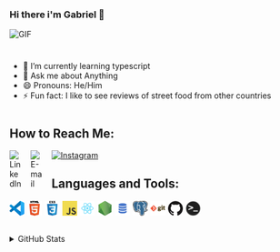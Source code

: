 ### Hi there  i'm Gabriel 👋
<img  alt="GIF" src="https://media.tenor.com/images/d460ddaa628a29446e5bbc7f38869807/tenor.gif" width="200" />

#  

- 🌱 I’m currently learning typescript
- 💬 Ask me about Anything
- 😄 Pronouns: He/Him
- ⚡ Fun fact: I like to see reviews of street food from other countries
# 
## How to Reach Me: 
[<img align="left" style="margin-right:15px" alt="LinkedIn" width="22px" src="https://cdn.jsdelivr.net/npm/simple-icons@v3/icons/linkedin.svg" />][linkedin]
[<img align="left" style="margin-right:15px" alt="E-mail" width="22px" src="./imgs/gmail.svg" />][Email]
[<img  alt="Instagram" width="22px" src="./imgs/instagram.svg" />][Instagram]

## Languages and Tools:

<img align="left" style="margin-right:5px" alt="Visual Studio Code" width="26px" src="https://raw.githubusercontent.com/github/explore/80688e429a7d4ef2fca1e82350fe8e3517d3494d/topics/visual-studio-code/visual-studio-code.png" />
<img align="left" style="margin-right:5px" alt="HTML5" width="26px" src="https://raw.githubusercontent.com/github/explore/80688e429a7d4ef2fca1e82350fe8e3517d3494d/topics/html/html.png" />
<img align="left" style="margin-right:5px" alt="CSS3" width="26px" src="https://raw.githubusercontent.com/github/explore/80688e429a7d4ef2fca1e82350fe8e3517d3494d/topics/css/css.png" />
<img align="left" style="margin-right:5px" alt="JavaScript" width="26px" src="https://raw.githubusercontent.com/github/explore/80688e429a7d4ef2fca1e82350fe8e3517d3494d/topics/javascript/javascript.png" />
<img align="left" style="margin-right:5px" alt="React" width="26px" src="https://raw.githubusercontent.com/github/explore/80688e429a7d4ef2fca1e82350fe8e3517d3494d/topics/react/react.png" />
<img align="left" style="margin-right:5px" alt="Node.js" width="26px" src="https://raw.githubusercontent.com/github/explore/80688e429a7d4ef2fca1e82350fe8e3517d3494d/topics/nodejs/nodejs.png" />
<img align="left" style="margin-right:5px" alt="SQL" width="26px" src="https://raw.githubusercontent.com/github/explore/80688e429a7d4ef2fca1e82350fe8e3517d3494d/topics/sql/sql.png" />
<img align="left" style="margin-right:5px" alt="postgreSQL" width="26px" src="https://raw.githubusercontent.com/github/explore/80688e429a7d4ef2fca1e82350fe8e3517d3494d/topics/postgresql/postgresql.png" />
<img align="left" style="margin-right:5px" alt="Git" width="26px" src="https://raw.githubusercontent.com/github/explore/80688e429a7d4ef2fca1e82350fe8e3517d3494d/topics/git/git.png" />
<img align="left" style="margin-right:5px" alt="GitHub" width="26px" src="https://raw.githubusercontent.com/github/explore/78df643247d429f6cc873026c0622819ad797942/topics/github/github.png" />

<img style="margin-right:5px" alt="Terminal" width="26px" src="https://raw.githubusercontent.com/github/explore/80688e429a7d4ef2fca1e82350fe8e3517d3494d/topics/terminal/terminal.png" />

##  
<details>
    <summary>GitHub Stats</summary>
    <img style="margin-right:5px" alt="Gabriel gitHub Stats" src="https://github-readme-stats.vercel.app/api?username=ElderGr" />
    
</details>


[linkedin]: https://www.linkedin.com/in/gabriel-ramos-dos-santos/
[Email]: comercial.gabriel.rs@gmail.com
[Instagram]: https://www.instagram.com/gr_zzr/
